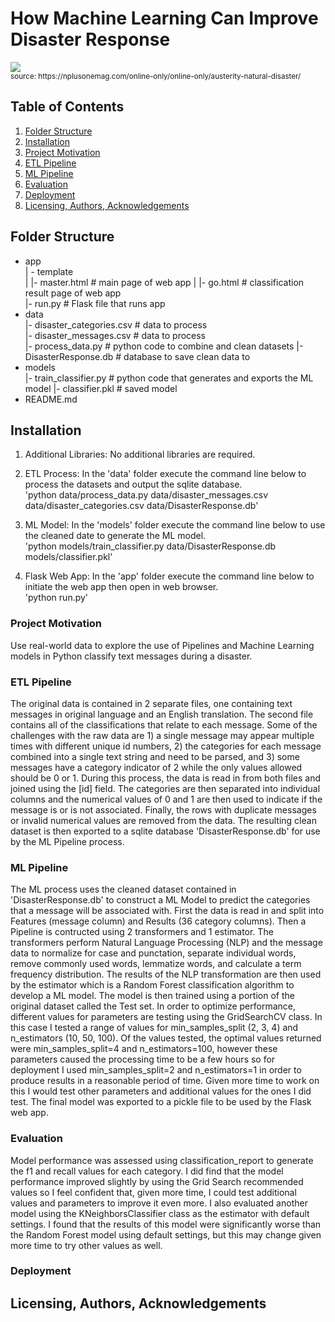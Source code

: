 # How Machine Learning Can Improve Disaster Response
![](https://nplusonemag.com/wp-content/uploads/2017/09/37178284932_44dedea535_z.jpg)
<br><sub>source: https<span></span>://nplusonemag<span></span>.com/online-only/online-only/austerity-natural-disaster/</sub>

## Table of Contents
1. [Folder Structure](#Structure)
2. [Installation](#Installation)
3. [Project Motivation](#Motivation)
4. [ETL Pipeline](#ETLPipeline)
5. [ML Pipeline](#MLPipeline)
6. [Evaluation](#Evaluation)
7. [Deployment](#Deployment)
8. [Licensing, Authors, Acknowledgements](#License)

## <a name="Structure"></a>Folder Structure
-   app  
    | - template  
    | |- master.html  # main page of web app
    | |- go.html  # classification result page of web app  
    |- run.py  # Flask file that runs app
-   data  
    |- disaster_categories.csv  # data to process  
    |- disaster_messages.csv  # data to process  
    |- process_data.py  # python code to combine and clean datasets
    |- DisasterResponse.db # database to save clean data to
-   models  
    |- train_classifier.py  # python code that generates and exports the ML model
    |- classifier.pkl  # saved model
-   README.md

## <a name="Installation"></a>Installation
1. Additional Libraries: No additional libraries are required.

2. ETL Process: In the 'data' folder execute the command line below to process the datasets and output the sqlite database.
<br>'python data/process_data.py data/disaster_messages.csv data/disaster_categories.csv data/DisasterResponse.db'

2. ML Model: In the 'models' folder execute the command line below to use the cleaned date to generate the ML model.
<br>'python models/train_classifier.py data/DisasterResponse.db models/classifier.pkl'

3. Flask Web App: In the 'app' folder execute the command line below to initiate the web app then open in web browser.
<br>'python run.py'

### <a name="Motivation"></a>Project Motivation
Use real-world data to explore the use of Pipelines and Machine Learning models in Python classify text messages during a disaster.

### <a name="ETLPipeline"></a>ETL Pipeline
The original data is contained in 2 separate files, one containing text messages in original language and an English translation.  The second file contains all of the classifications that relate to each message.  Some of the challenges with the raw data are 1) a single message may appear multiple times with different unique id numbers, 2) the categories for each message combined into a single text string and need to be parsed, and 3) some messages have a category indicator of 2 while the only values allowed should be 0 or 1.  During this process, the data is read in from both files and joined using the \[id\] field.  The categories are then separated into individual columns and the numerical values of 0 and 1 are then used to indicate if the message is or is not associated.  Finally, the rows with duplicate messages or invalid numerical values are removed from the data.  The resulting clean dataset is then exported to a sqlite database 'DisasterResponse.db' for use by the ML Pipeline process.

### <a name="MLPipeline"></a>ML Pipeline
The ML process uses the cleaned dataset contained in 'DisasterResponse.db' to construct a ML Model to predict the categories that a message will be associated with.  First the data is read in and split into Features (message column) and Results (36 category columns).  Then a Pipeline is contructed using 2 transformers and 1 estimator.  The transformers perform Natural Language Processing (NLP) and the message data to normalize for case and punctation, separate individual words, remove commonly used words, lemmatize words, and calculate a term frequency distribution.  The results of the NLP transformation are then used by the estimator which is a Random Forest classification algorithm to develop a ML model.  The model is then trained using a portion of the original dataset called the Test set.  In order to optimize performance, different values for parameters are testing using the GridSearchCV class.  In this case I tested a range of values for min_samples_split (2, 3, 4) and n_estimators (10, 50, 100).  Of the values tested, the optimal values returned were min_samples_split=4 and n_estimators=100, however these parameters caused the processing time to be a few hours so for deployment I used min_samples_split=2 and n_estimators=1 in order to produce results in a reasonable period of time.  Given more time to work on this I would test other parameters and additional values for the ones I did test.  The final model was exported to a pickle file to be used by the Flask web app.

### <a name="Evaluation"></a>Evaluation
Model performance was assessed using classification_report to generate the f1 and recall values for each category.  I did find that the model performance improved slightly by using the Grid Search recommended values so I feel confident that, given more time, I could test additional values and parameters to improve it even more.  I also evaluated another model using the KNeighborsClassifier class as the estimator with default settings.  I found that the results of this model were significantly worse than the Random Forest model using default settings, but this may change given more time to try other values as well.



### <a name="Deployment"></a>Deployment

## <a name="License"></a>Licensing, Authors, Acknowledgements

